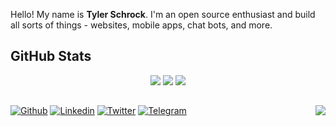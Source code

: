 Hello! My name is **Tyler Schrock**. I'm an open source enthusiast and build all sorts of things - websites, mobile apps, chat bots, and more.

## GitHub Stats

<p align="center">
    <img src="https://github-readme-stats.vercel.app/api?username=tschrock&count_private=true&show_icons=true&include_all_commits=true&line_height=25&icon_color=30a14f" />
    <img src="https://github-readme-streak-stats.herokuapp.com/?user=Tschrock" />
    <img src="https://github-readme-stats.vercel.app/api/top-langs/?username=tschrock&hide=java,c&layout=compact&langs_count=8&card_width=445" />
</p>

<h2></h2>

[![Github](https://img.shields.io/badge/-Github-000?style=for-the-badge&logo=Github&logoColor=white)](https://github.com/tschrock)
[![Linkedin](https://img.shields.io/badge/-LinkedIn-blue?style=for-the-badge&logo=Linkedin&logoColor=white)](https://www.linkedin.com/in/tschrock123/)
[![Twitter](https://img.shields.io/badge/-Twitter-1da1f2?style=for-the-badge&logo=Twitter&logoColor=white)](https://twitter.com/CyberPon3/)
[![Telegram](https://img.shields.io/badge/-Telegram-32afed?style=for-the-badge&logo=Telegram&logoColor=white)](https://t.me/cyberpon3/)
<a href="https://ko-fi.com/tschrock"><img align="right" src="https://img.shields.io/badge/-Buy%20me%20a%20coffee-F16061?style=for-the-badge&logo=Ko-fi&logoColor=white" /></a>
